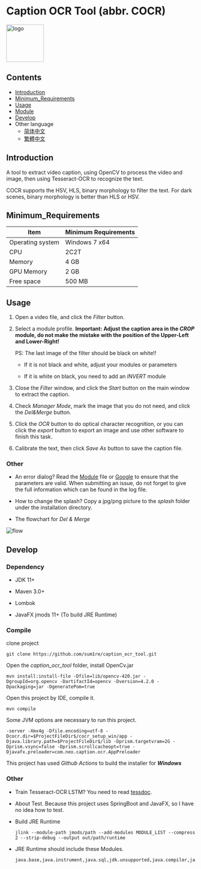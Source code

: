 # Caption OCR Tool (abbr. COCR)

 <img src="../src/main/resources/image/logo.png" height = "100" alt="logo" align=center />

## Contents
- [Introduction](#Introduction)
- [Minimum_Requirements](#Minimum_Requirements)
- [Usage](#Usage)
- [Module](MODULE_EN.MD)
- [Develop](#Develop)
- Other language
  - [简体中文](../README.MD)
  - [繁體中文](README_ZH_TW.MD)

## Introduction

A tool to extract video caption, using OpenCV to process the video and image, then using Tesseract-OCR to recognize the text.

COCR supports the HSV, HLS, binary morphology to filter the text. For dark scenes, binary morphology is better than HLS or HSV.

## Minimum_Requirements

|Item|Minimum Requirements|
|-|-|
|Operating system|Windows 7 x64|
|CPU|2C2T|
|Memory|4 GB|
|GPU Memory|2 GB|
|Free space|500 MB|

## Usage

1. Open a video file, and click the *Filter* button.

1. Select a module profile. **Important: Adjust the caption area in the *CROP* module, do not make the mistake with the position of the Upper-Left and Lower-Right!**

    PS: The last image of the filter should be black on white!!

    - If it is not black and white, adjust your modules or parameters

    - If it is white on black, you need to add an *INVERT* module

1. Close the *Filter* window, and click the *Start* button on the main window to extract the caption.

1. Check *Manager Mode*, mark the image that you do not need, and click the *Del&Merge* button.

1. Click the *OCR* button to do optical character recognition, or you can click the *export* button to export an image and use other software to finish this task.

1. Calibrate the text, then click *Save As* button to save the caption file.

### Other

- An error dialog? Read the [Module](MODULE_EN.MD) file or [Google](https://google.com) to ensure that the parameters are valid. When submitting an issue, do not forget to give the full information which can be found in the log file.

- How to change the splash? Copy a jpg/png picture to the *splash* folder under the installation directory.

- The flowchart for *Del & Merge*

![flow](flow_en.png)

## Develop

### Dependency

- JDK 11+

- Maven 3.0+

- Lombok

- JavaFX jmods 11+ (To build JRE Runtime)

### Compile

clone project

```
git clone https://github.com/sum1re/caption_ocr_tool.git
```

Open the *caption_ocr_tool* folder, install OpenCv.jar

```
mvn install:install-file -Dfile=lib/opencv-420.jar -DgroupId=org.opencv -DartifactId=opencv -Dversion=4.2.0 -Dpackaging=jar -DgeneratePom=true
```

Open this project by IDE, compile it.

```
mvn compile
```

Some JVM options are necessary to run this project.

```
-server -Xmx4g -Dfile.encoding=utf-8 -Dcocr.dir=$ProjectFileDir$/cocr_setup_win/app -Djava.library.path=$ProjectFileDir$/lib -Dprism.targetvram=2G -Dprism.vsync=false -Dprism.scrollcacheopt=true -Djavafx.preloader=com.neo.caption.ocr.AppPreloader
```

This project has used *Github Actions* to build the installer for ***Windows***

### Other

- Train Tesseract-OCR LSTM? You need to read [tessdoc](https://tesseract-ocr.github.io/tessdoc/TrainingTesseract-4.00).

- About Test. Because this project uses SpringBoot and JavaFX, so I have no idea how to test.

- Build JRE Runtime

  ```
  jlink --module-path jmods/path --add-modules MODULE_LIST --compress 2 --strip-debug --output out/path/runtime
  ```

- JRE Runtime should include these Modules.

  ```
  java.base,java.instrument,java.sql,jdk.unsupported,java.compiler,java.logging,java.desktop,java.naming,java.xml,java.prefs,java.management,java.rmi,java.scripting,jdk.httpserver,javafx.base,javafx.controls,javafx.fxml,javafx.graphics
  ```
